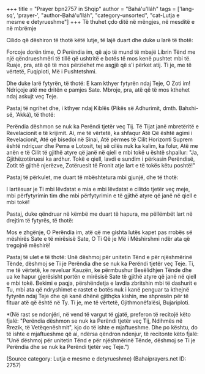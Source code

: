 +++
title = "Prayer bpn2757 in Shqip"
author = "Bahá'u'lláh"
tags = ['lang-sq', 'prayer-', "author-Bahá'u'lláh", "category-unsorted", "cat-Lutja e mesme e detyrueshme"]
+++
Të thuhet çdo ditë në mëngjes, në mesditë e në mbrëmje

Cilido që dëshiron të thotë këtë lutje, të lajë duart dhe duke u larë të thotë:

Forcoje dorën time, O Perëndia im, që ajo të mund të mbajë Librin Tënd me një qëndrueshmëri të tillë që ushtritë e botës të mos kenë pushtet mbi të. Ruaje, pra, atë që të mos përziehet me asgjë që s'i përket atij. Ti je, me të vërtetë, Fuqiploti, Më i Pushtetshmi.

Dhe duke larë fytyrën, të thotë:
E kam kthyer fytyrën ndaj Teje, O Zoti im! Ndriçoje atë me dritën e pamjes Sate. Mbroje, pra, atë që të mos kthehet ndaj askujt veç Teje.

Pastaj të ngrihet dhe, i kthyer ndaj Kiblës (Pikës së Adhurimit, dmth. Bahxhi-së, 'Akká), të thotë:

Perëndia dëshmon se nuk ka Perëndi tjetër veç Tij. Të Tijat janë mbretëritë e Revelacionit e të krijimit. Ai, me të vërtetë, ka shfaqur Atë Që është agimi i Revelacionit, Atë që bisedoi në Sinai, Atë përmes të Cilit Horizonti Suprem është ndriçuar dhe Pema e Lotosit, tej së cilës nuk ka kalim, ka folur, Atë me anën e të Cilit të gjithë atyre që janë në qiell e mbi tokë u është shpallur: "Ja, Gjithëzotëruesi ka ardhur. Tokë e qiell, lavdi e sundim i përkasin Perëndisë, Zotit të gjithë njerëzve, Zotëruesit të Fronit atje lart e të tokës këtu poshtë!"

Pastaj të përkulet, me duart të mbështetura mbi gjunjë, dhe të thotë:

I lartësuar je Ti mbi lëvdatat e mia e mbi lëvdatat e cilitdo tjetër veç meje, mbi përfytyrimin tim dhe mbi përfytyrimin e të gjithë atyre që janë në qiell e mbi tokë!

Pastaj, duke qëndruar në këmbë me duart të hapura, me pëllëmbët lart në drejtim të fytyrës, të thotë:

Mos e zhgënje, O Perëndia im, atë që me gishta lutës kapet pas rrobës së mëshirës Sate e të mirësisë Sate, O Ti Që je Më i Mëshirshmi ndër ata që tregojnë mëshirë!

Pastaj të ulet e të thotë:
Unë dëshmoj për unitetin Tënd e për njëshmërinë Tënde, dëshmoj se Ti je Perëndia dhe se nuk ka Perëndi tjetër veç Teje. Ti, me të vërtetë, ke reveluar Kauzën, ke përmbushur Besëlidhjen Tënde dhe ua ke hapur gjerësisht portën e mirësisë Sate të gjithë atyre që janë në qiell e mbi tokë. Bekimi e paqja, përshëndetja e lavdia zbritshin mbi të dashurit e Tu, mbi ata që ndryshimet e rastet e botës nuk i kanë penguar ta kthejnë fytyrën ndaj Teje dhe që kanë dhënë gjithçka kishin, me shpresën për të fituar atë që është në Ty. Ti je, me të vërtetë, Gjithmonëfalësi, Bujariploti.

*(Në rast se ndonjëri, në vend të vargut të gjatë, preferon të recitojë këto fjalë: "Perëndia dëshmon se nuk ka Perëndi tjetër veç Tij, Ndihmës në Rrezik, të Vetëqenëshmit", kjo do të ishte e mjaftueshme. Dhe po kështu, do të ishte e mjaftueshme që ai, ndërsa qëndron ndenjur, të recitonte këto fjalë: "Unë dëshmoj për unitetin Tënd e për njëshmërinë Tënde, dëshmoj se Ti je Perëndia dhe se nuk ka Perëndi tjetër veç Teje.")

(Source category: Lutja e mesme e detyrueshme)
(Bahaiprayers.net ID: 2757)
